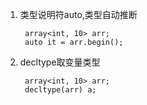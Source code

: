1. 类型说明符auto,类型自动推断

        array<int, 10> arr;
        auto it = arr.begin();

2. decltype取变量类型

        array<int, 10> arr;
        decltype(arr) a;